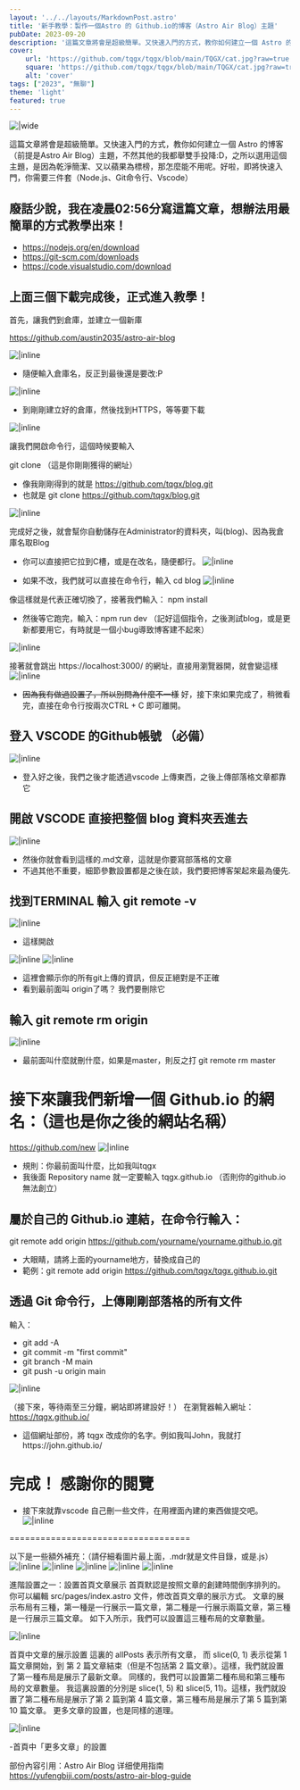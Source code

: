 ```yaml
---
layout: '../../layouts/MarkdownPost.astro'
title: '新手教學：製作一個Astro 的 Github.io的博客（Astro Air Blog）主題'
pubDate: 2023-09-20
description: '這篇文章將會是超級簡單。又快速入門的方式，教你如何建立一個 Astro 的博客（前提是Astro Air Blog）主題，不然其他的我都舉雙手投降:D，之所以選用這個主題，是因為乾淨簡潔、又以蘋果為標榜，那怎麼能不用呢。好啦，即將快速入門，你需要三件套（Node.js、Git命令行、Vscode）'
cover:
    url: 'https://github.com/tqgx/tqgx/blob/main/TQGX/cat.jpg?raw=true'
    square: 'https://github.com/tqgx/tqgx/blob/main/TQGX/cat.jpg?raw=true'
    alt: 'cover'
tags: ["2023", "無聊"] 
theme: 'light'
featured: true
---
```

![|wide](https://github.com/tqgx/tqgx/blob/main/TQGX/cat.jpg?raw=true)

這篇文章將會是超級簡單。又快速入門的方式，教你如何建立一個 Astro 的博客（前提是Astro Air Blog）主題，不然其他的我都舉雙手投降:D，之所以選用這個主題，是因為乾淨簡潔、又以蘋果為標榜，那怎麼能不用呢。好啦，即將快速入門，你需要三件套（Node.js、Git命令行、Vscode）

## 廢話少說，我在凌晨02:56分寫這篇文章，想辦法用最簡單的方式教學出來！

- https://nodejs.org/en/download
- https://git-scm.com/downloads
- https://code.visualstudio.com/download

## 上面三個下載完成後，正式進入教學！

首先，讓我們到倉庫，並建立一個新庫

https://github.com/austin2035/astro-air-blog

![|inline](https://github.com/tqgx/tqgx/blob/main/TQGX/make1.png?raw=true)

- 隨便輸入倉庫名，反正到最後還是要改:P

![|inline](https://github.com/tqgx/tqgx/blob/main/TQGX/make2.png?raw=true)

- 到剛剛建立好的倉庫，然後找到HTTPS，等等要下載

![|inline](https://github.com/tqgx/tqgx/blob/main/TQGX/make3.png?raw=true)

讓我們開啟命令行，這個時候要輸入 

git clone  （這是你剛剛獲得的網址）
- 像我剛剛得到的就是 https://github.com/tqgx/blog.git
- 也就是 git clone https://github.com/tqgx/blog.git

![|inline](https://github.com/tqgx/tqgx/blob/main/TQGX/make4.png?raw=true)

完成好之後，就會幫你自動儲存在Administrator的資料夾，叫(blog)、因為我倉庫名取Blog
- 你可以直接把它拉到C槽，或是在改名，隨便都行。
![|inline](https://github.com/tqgx/tqgx/blob/main/TQGX/make5.png?raw=true)


- 如果不改，我們就可以直接在命令行，輸入 cd blog
![|inline](https://github.com/tqgx/tqgx/blob/main/TQGX/make6.png?raw=true)

像這樣就是代表正確切換了，接著我們輸入： npm install 
-  然後等它跑完，輸入：npm run dev （記好這個指令，之後測試blog，或是更新都要用它，有時就是一個小bug導致博客建不起來）

![|inline](https://github.com/tqgx/tqgx/blob/main/TQGX/make7.png?raw=true)

接著就會跳出 https://localhost:3000/ 的網址，直接用瀏覽器開，就會變這樣
![|inline](https://github.com/tqgx/tqgx/blob/main/TQGX/make8.png?raw=true)

- ~~因為我有做過設置了，所以別問為什麼不一樣~~
好，接下來如果完成了，稍微看完，直接在命令行按兩次CTRL + C  即可離開。

## 登入 VSCODE 的Github帳號 （必備）
![|inline](https://github.com/tqgx/tqgx/blob/main/TQGX/make13.png?raw=true)
- 登入好之後，我們之後才能透過vscode 上傳東西，之後上傳部落格文章都靠它


## 開啟 VSCODE 直接把整個 blog 資料夾丟進去
![|inline](https://github.com/tqgx/tqgx/blob/main/TQGX/make9.png?raw=true)

- 然後你就會看到這樣的.md文章，這就是你要寫部落格的文章
- 不過其他不重要，細節參數設置都是之後在談，我們要把博客架起來最為優先.



## 找到TERMINAL 輸入 git remote -v
![|inline](https://github.com/tqgx/tqgx/blob/main/TQGX/make23.png?raw=true)

- 這樣開啟

![|inline](https://github.com/tqgx/tqgx/blob/main/TQGX/make10.png?raw=true)
![|inline](https://github.com/tqgx/tqgx/blob/main/TQGX/make11.png?raw=true)

- 這裡會顯示你的所有git上傳的資訊，但反正絕對是不正確
- 看到最前面叫 origin了嗎？ 我們要刪除它

## 輸入 git remote rm origin
![|inline](https://github.com/tqgx/tqgx/blob/main/TQGX/make24.png?raw=true)
- 最前面叫什麼就刪什麼，如果是master，則反之打 git remote rm master



# 接下來讓我們新增一個 Github.io 的網名：（這也是你之後的網站名稱）
https://github.com/new
![|inline](https://github.com/tqgx/tqgx/blob/main/TQGX/make12.png?raw=true)

- 規則：你最前面叫什麼，比如我叫tqgx
- 我後面 Repository name 就一定要輸入 tqgx.github.io （否則你的github.io無法創立）


## 屬於自己的 Github.io 連結，在命令行輸入：
git remote add origin https://github.com/yourname/yourname.github.io.git 
- 大眼睛，請將上面的yourname地方，替換成自己的
- 範例：git remote add origin https://github.com/tqgx/tqgx.github.io.git           


## 透過 Git 命令行，上傳剛剛部落格的所有文件
輸入：
- git add -A
- git commit -m "first commit"
- git branch -M main
- git push -u origin main

![|inline](https://github.com/tqgx/tqgx/blob/main/TQGX/make14.png?raw=true)



（接下來，等待兩至三分鐘，網站即將建設好！）
在瀏覽器輸入網址：https://tqgx.github.io/
- 這個網址部份，將 tqgx 改成你的名字。例如我叫John，我就打https://john.github.io/


# 完成！ 感謝你的閱覽

- 接下來就靠vscode 自己刪一些文件，在用裡面內建的東西做提交吧。
![|inline](https://github.com/tqgx/tqgx/blob/main/TQGX/make15.png?raw=true)






===================================

以下是一些額外補充：（請仔細看圖片最上面，.mdr就是文件目錄，或是.js）
![|inline](https://github.com/tqgx/tqgx/blob/main/TQGX/make16.png?raw=true)
![|inline](https://github.com/tqgx/tqgx/blob/main/TQGX/make17.png?raw=true)
![|inline](https://github.com/tqgx/tqgx/blob/main/TQGX/make18.png?raw=true)
![|inline](https://github.com/tqgx/tqgx/blob/main/TQGX/make19.png?raw=true)
![|inline](https://github.com/tqgx/tqgx/blob/main/TQGX/make20.png?raw=true)

進階設置之一：設置首頁文章展示
首頁默認是按照文章的創建時間倒序排列的。 你可以編輯 src/pages/index.astro 文件，修改首頁文章的展示方式。 文章的展示布局有三種，第一種是一行展示一篇文章，第二種是一行展示兩篇文章，第三種是一行展示三篇文章。 如下入所示，我們可以設置這三種布局的文章數量。

![|inline](https://github.com/tqgx/tqgx/blob/main/TQGX/make21.png?raw=true)

首頁中文章的展示設置 這裏的 allPosts 表示所有文章， 而 slice(0, 1) 表示從第 1 篇文章開始，到 第 2 篇文章結束（但是不包括第 2 篇文章）。這樣，我們就設置了第一種布局是展示了最新文章。 同樣的，我們可以設置第二種布局和第三種布局的文章數量。 我這裏設置的分別是 slice(1, 5) 和 slice(5, 11)。這樣，我們就設置了第二種布局是展示了第 2 篇到第 4 篇文章，第三種布局是展示了第 5 篇到第10 篇文章。 更多文章的設置，也是同樣的道理。

![|inline](https://github.com/tqgx/tqgx/blob/main/TQGX/make22.png?raw=true)

-首頁中「更多文章」的設置




部份內容引用：Astro Air Blog 详细使用指南
https://yufengbiji.com/posts/astro-air-blog-guide
